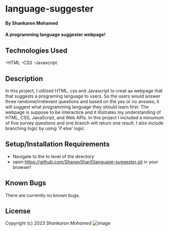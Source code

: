 # language-suggester
#### By Shankaron Mohamed 

#### A programming language suggester webpage!


## Technologies Used
-HTML
-CSS
-Javascript

## Description
In this project, I utilized HTML, css and Javascript to creat aa webpage that that suggests a programing language to users. 
So the users would answer three
randome/irrelevent questions and based on the yes or no answes, it will suggest  what programming 
language they should learn first. The webpage is suppose to be interactice and it illistrates my understanding of HTML, CSS, JavaScript, and Web APIs.
In this project I included a minumum of five survey questions and one branch will return one result. I also include branching logic by using 'if else'
logic.

## Setup/Installation Requirements
- Navigate to the to level of the directory 
- open https://github.com/ShanaySharif/language-suggester.git in your browser!


## Known Bugs
There are currently no known bugs. 

## License



Copyright (c) _2023_ _Shankaron Mohamed_
![image](https://github.com/ShanaySharif/language-suggester/assets/134244781/e6c88d2e-d9d3-409a-b136-fabf2b87fe21)
